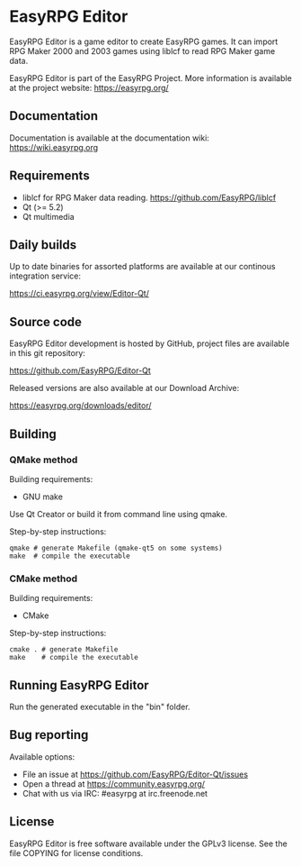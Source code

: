 # EasyRPG Editor

EasyRPG Editor is a game editor to create EasyRPG games. It can import
RPG Maker 2000 and 2003 games using liblcf to read RPG Maker game data.

EasyRPG Editor is part of the EasyRPG Project. More information is
available at the project website: https://easyrpg.org/


## Documentation

Documentation is available at the documentation wiki: https://wiki.easyrpg.org


## Requirements

- liblcf for RPG Maker data reading. https://github.com/EasyRPG/liblcf
- Qt (>= 5.2)
- Qt multimedia


## Daily builds

Up to date binaries for assorted platforms are available at our continous
integration service:

https://ci.easyrpg.org/view/Editor-Qt/


## Source code

EasyRPG Editor development is hosted by GitHub, project files are available
in this git repository:

https://github.com/EasyRPG/Editor-Qt

Released versions are also available at our Download Archive:

https://easyrpg.org/downloads/editor/


## Building

### QMake method

Building requirements:

- GNU make

Use Qt Creator or build it from command line using qmake.

Step-by-step instructions:

    qmake # generate Makefile (qmake-qt5 on some systems)
    make  # compile the executable

### CMake method

Building requirements:

- CMake

Step-by-step instructions:

    cmake . # generate Makefile
    make    # compile the executable

    
## Running EasyRPG Editor

Run the generated executable in the "bin" folder.


## Bug reporting

Available options:

* File an issue at https://github.com/EasyRPG/Editor-Qt/issues
* Open a thread at https://community.easyrpg.org/
* Chat with us via IRC: #easyrpg at irc.freenode.net


## License

EasyRPG Editor is free software available under the GPLv3 license. See the file
COPYING for license conditions.
